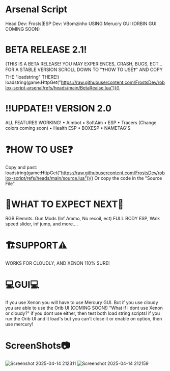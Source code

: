 # Arsenal Script
Head Dev: Frosts|ESP Dev: VBomzinho
USING Merucry GUI
(ORBIN GUI COMING SOON)

# BETA RELEASE 2.1!
(THIS IS A BETA RELEASE! YOU MAY EXPERIENCES, CRASH, BUGS, ECT... FOR A STABLE VERSION SCROLL DOWN TO "❓HOW TO USE❓" AND COPY THE "loadstring" THERE!)
loadstring(game:HttpGet("https://raw.githubusercontent.com/FrostsDev/roblox-script-arsenal/refs/heads/main/BetaRealse.lua"))()

# ‼️UPDATE‼️ VERSION 2.0
ALL FEATURES WORKING!
• Aimbot
• SoftAim
• ESP
• Tracers (Change colors coming soon)
• Health ESP
• BOXESP 
• NAMETAG'S

# ❓HOW TO USE❓
Copy and past: loadstring(game:HttpGet("https://raw.githubusercontent.com/FrostsDev/roblox-script/refs/heads/main/source.lua"))()
Or copy the code in the "Source File"

# 📝WHAT TO EXPECT NEXT📝
RGB Elemnts. Gun Mods (Inf Ammo, No recoil, ect) FULL BODY ESP, Walk speed slider, inf jump, and more....

# 🏗️SUPPORT⚠️
WORKS FOR CLOUDLY, AND XENON 110% SURE!

# 💻GUI💻 
If you use Xenon you will have to use Mercury GUI. But if you use cloudy you are able to use the Orib UI (COMING SOON!) 
"What if i dont use Xenon or cloudy?" if you dont use either, then test both load string scripts! if you run the Orib UI and it load's but you can't close it or enable on option, then use mercury!

# ScreenShots📷
![Screenshot 2025-04-14 212311](https://github.com/user-attachments/assets/7eea816f-4acc-41a4-b0eb-b2bdc7715c7d)
![Screenshot 2025-04-14 212159](https://github.com/user-attachments/assets/6d1ea192-6647-47a5-a7ee-7ab1cd7debb5)
